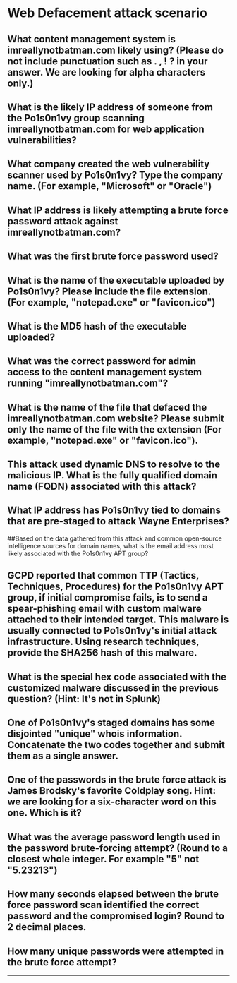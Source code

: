 # Web Defacement attack scenario 

## What content management system is imreallynotbatman.com likely using? (Please do not include punctuation such as . , ! ? in your answer. We are looking for alpha characters only.)

## What is the likely IP address of someone from the Po1s0n1vy group scanning imreallynotbatman.com for web application vulnerabilities?

## What company created the web vulnerability scanner used by Po1s0n1vy? Type the company name. (For example, "Microsoft" or "Oracle")

## What IP address is likely attempting a brute force password attack against imreallynotbatman.com?

## What was the first brute force password used?

## What is the name of the executable uploaded by Po1s0n1vy? Please include the file extension. (For example, "notepad.exe" or "favicon.ico")

## What is the MD5 hash of the executable uploaded?

## What was the correct password for admin access to the content management system running "imreallynotbatman.com"?

## What is the name of the file that defaced the imreallynotbatman.com website? Please submit only the name of the file with the extension (For example, "notepad.exe" or "favicon.ico").

## This attack used dynamic DNS to resolve to the malicious IP. What is the fully qualified domain name (FQDN) associated with this attack?

## What IP address has Po1s0n1vy tied to domains that are pre-staged to attack Wayne Enterprises?

##Based on the data gathered from this attack and common open-source intelligence sources for domain names, what is the email address most likely associated with the Po1s0n1vy APT group?

## GCPD reported that common TTP (Tactics, Techniques, Procedures) for the Po1s0n1vy APT group, if initial compromise fails, is to send a spear-phishing email with custom malware attached to their intended target. This malware is usually connected to Po1s0n1vy's initial attack infrastructure. Using research techniques, provide the SHA256 hash of this malware.

## What is the special hex code associated with the customized malware discussed in the previous question? (Hint: It's not in Splunk)

## One of Po1s0n1vy's staged domains has some disjointed "unique" whois information. Concatenate the two codes together and submit them as a single answer.

## One of the passwords in the brute force attack is James Brodsky's favorite Coldplay song. Hint: we are looking for a six-character word on this one. Which is it?

## What was the average password length used in the password brute-forcing attempt? (Round to a closest whole integer. For example "5" not "5.23213")

## How many seconds elapsed between the brute force password scan identified the correct password and the compromised login? Round to 2 decimal places.

## How many unique passwords were attempted in the brute force attempt?

-------------------------------------
